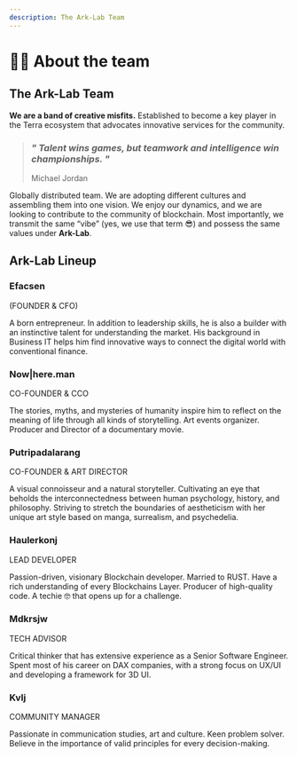 ```yaml
---
description: The Ark-Lab Team
---
```


# 🧑🚀 About the team

## **The Ark-Lab Team**

**We are a band of creative misfits.** Established to become a key player in the Terra ecosystem that advocates innovative services for the community.

> ### _**" Talent wins games, but teamwork and intelligence win championships. "**_
>
> Michael Jordan

Globally distributed team. We are adopting different cultures and assembling them into one vision. We enjoy our dynamics, and we are looking to contribute to the community of blockchain. Most importantly, we transmit the same “vibe” (yes, we use that term :sunglasses:) and possess the same values under **Ark-Lab**.

## Ark-Lab Lineup



### **Efacsen**&#x20;

(FOUNDER & CFO)

A born entrepreneur. In addition to leadership skills, he is also a builder with an instinctive talent for understanding the market. His background in Business IT helps him find innovative ways to connect the digital world with conventional finance.&#x20;

### **Now|here.man**&#x20;

CO-FOUNDER & CCO

The stories, myths, and mysteries of humanity inspire him to reflect on the meaning of life through all kinds of storytelling. Art events organizer. Producer and Director of a documentary movie.

### **Putripadalarang**

CO-FOUNDER & ART DIRECTOR

A visual connoisseur and a natural storyteller. Cultivating an eye that beholds the interconnectedness between human psychology, history, and philosophy. Striving to stretch the boundaries of aestheticism with her unique art style based on manga, surrealism, and psychedelia.

### **Haulerkonj**

LEAD DEVELOPER

Passion-driven, visionary Blockchain developer. Married to RUST. Have a rich understanding of every Blockchains Layer. Producer of high-quality code. A techie 🤓 that opens up for a challenge.

### **Mdkrsjw**

TECH ADVISOR

Critical thinker that has extensive experience as a Senior Software Engineer. Spent most of his career on DAX companies, with a strong focus on UX/UI and developing a framework for 3D UI.

### Kvlj

COMMUNITY MANAGER

Passionate in communication studies, art and culture. Keen problem solver. Believe in the importance of valid principles for every decision-making.
